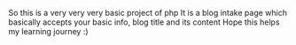 So this is a very very very basic project of php
It is a blog intake page which basically accepts your basic info, blog title and its content 
Hope this helps my learning journey :)
